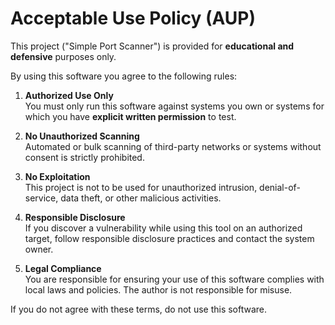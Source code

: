 # Acceptable Use Policy (AUP)

This project ("Simple Port Scanner") is provided for **educational and defensive** purposes only.

By using this software you agree to the following rules:

1. **Authorized Use Only**  
   You must only run this software against systems you own or systems for which you have **explicit written permission** to test.

2. **No Unauthorized Scanning**  
   Automated or bulk scanning of third-party networks or systems without consent is strictly prohibited.

3. **No Exploitation**  
   This project is not to be used for unauthorized intrusion, denial-of-service, data theft, or other malicious activities.

4. **Responsible Disclosure**  
   If you discover a vulnerability while using this tool on an authorized target, follow responsible disclosure practices and contact the system owner.

5. **Legal Compliance**  
   You are responsible for ensuring your use of this software complies with local laws and policies. The author is not responsible for misuse.

If you do not agree with these terms, do not use this software.
    